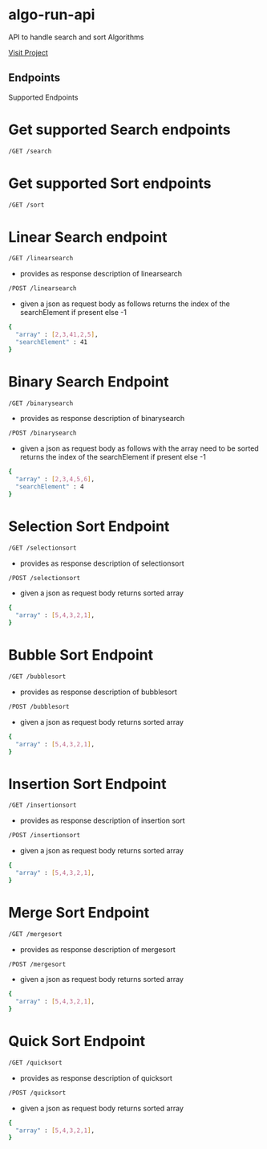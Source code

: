 # algo-run-api
API to handle search and sort Algorithms

[Visit Project](https://algo-run-api.herokuapp.com/)

## Endpoints
Supported Endpoints

 # Get supported Search endpoints
 ```sh
 /GET /search
 ```
 
 # Get supported Sort endpoints
 ```sh
 /GET /sort
 ```
 
 # Linear Search endpoint
```sh
/GET /linearsearch
```
  - provides as response description of linearsearch

```sh
/POST /linearsearch
```
   - given a json as request body as follows returns the index of the searchElement if present else -1
```sh
{
  "array" : [2,3,41,2,5],
  "searchElement" : 41
}
```

# Binary Search Endpoint

```sh
/GET /binarysearch
```
  - provides as response description of binarysearch
```sh
/POST /binarysearch
```
   - given a json as request body as follows with the array need to be sorted returns the index of the searchElement if present else -1
```sh
{
  "array" : [2,3,4,5,6],
  "searchElement" : 4
}
```


# Selection Sort Endpoint

```sh
/GET /selectionsort
```
  - provides as response description of selectionsort

```sh
/POST /selectionsort
```
   - given a json as request body returns sorted array
```sh
{
  "array" : [5,4,3,2,1],
}
```


# Bubble Sort Endpoint

```sh
/GET /bubblesort
```
  - provides as response description of bubblesort

```sh
/POST /bubblesort
```
   - given a json as request body returns sorted array
```sh
{
  "array" : [5,4,3,2,1],
}
```


# Insertion Sort Endpoint

```sh
/GET /insertionsort
```
  - provides as response description of insertion sort

```sh
/POST /insertionsort
```
   - given a json as request body returns sorted array
```sh
{
  "array" : [5,4,3,2,1],
}
```



# Merge Sort Endpoint

```sh
/GET /mergesort
```
  - provides as response description of mergesort
```sh
/POST /mergesort
```
   - given a json as request body returns sorted array
```sh
{
  "array" : [5,4,3,2,1],
}
```


# Quick Sort Endpoint

```sh
/GET /quicksort
```
  - provides as response description of quicksort

```sh
/POST /quicksort
```
   - given a json as request body returns sorted array
```sh
{
  "array" : [5,4,3,2,1],
}
```


